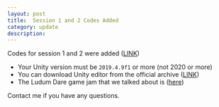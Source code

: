 ```yaml
---
layout: post
title:  Session 1 and 2 Codes Added
category: update 
description: 
---
```


Codes for session 1 and 2 were added ([LINK](https://github.com/amuuu/game-course-fall-2021/tree/main/prototype-one--2d-puzzle-game))

- Your Unity version must be `2019.4.9f1` or more (not 2020 or more)
- You can download Unity editor from the official archive ([LINK](https://unity3d.com/get-unity/download/archive))
- The Ludum Dare game jam that we talked about is ([here](https://ldjam.com/))

Contact me if you have any questions.


